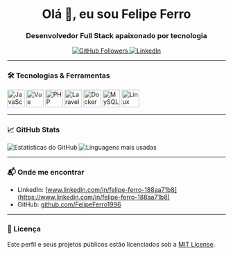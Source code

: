 <h1 align="center">Olá 👋, eu sou Felipe Ferro</h1>
<h3 align="center">Desenvolvedor Full Stack apaixonado por tecnologia</h3>

<p align="center">
  <a href="https://github.com/FelipeFerro1996" target="_blank">
    <img src="https://img.shields.io/github/followers/FelipeFerro1996?label=Followers&style=social" alt="GitHub Followers"/>
  </a>
  <a href="www.linkedin.com/in/felipe-ferro-188aa71b8" target="_blank">
    <img src="https://img.shields.io/badge/LinkedIn-blue?logo=linkedin&logoColor=white" alt="LinkedIn"/>
  </a>
</p>

---

### 🛠️ Tecnologias & Ferramentas

<p align="left">
  <img src="https://cdn.jsdelivr.net/gh/devicons/devicon/icons/javascript/javascript-original.svg" alt="JavaScript" width="40" height="40"/>
  <img src="https://cdn.jsdelivr.net/gh/devicons/devicon/icons/vuejs/vuejs-original.svg" alt="Vue" width="40" height="40"/>
  <img src="https://cdn.jsdelivr.net/gh/devicons/devicon/icons/php/php-original.svg" alt="PHP" width="40" height="40"/>
  <img src="https://cdn.jsdelivr.net/gh/devicons/devicon/icons/laravel/laravel-plain.svg" alt="Laravel" width="40" height="40"/>
  <img src="https://cdn.jsdelivr.net/gh/devicons/devicon/icons/docker/docker-original.svg" alt="Docker" width="40" height="40"/>
  <img src="https://cdn.jsdelivr.net/gh/devicons/devicon/icons/mysql/mysql-original.svg" alt="MySQL" width="40" height="40"/>
  <img src="https://cdn.jsdelivr.net/gh/devicons/devicon/icons/linux/linux-original.svg" alt="Linux" width="40" height="40"/>
</p>

---

### 📈 GitHub Stats

<p align="left">
  <img src="https://github-readme-stats.vercel.app/api?username=FelipeFerro1996&show_icons=true&theme=radical" alt="Estatísticas do GitHub"/>
  <img src="https://github-readme-stats.vercel.app/api/top-langs/?username=FelipeFerro1996&layout=compact&theme=radical" alt="Linguagens mais usadas"/>
</p>

---

### 📬 Onde me encontrar

- LinkedIn: [www.linkedin.com/in/felipe-ferro-188aa71b8](https://www.linkedin.com/in/felipe-ferro-188aa71b8)
- GitHub: [github.com/FelipeFerro1996](https://github.com/FelipeFerro1996)

---

### 📄 Licença

Este perfil e seus projetos públicos estão licenciados sob a [MIT License](LICENSE).
